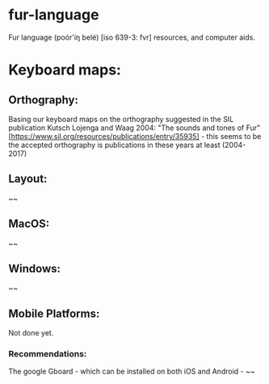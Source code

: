 # fur-language
Fur language (poór'íŋ belé) [iso 639-3: fvr] resources, and computer aids.


# Keyboard maps:
## Orthography:
Basing our keyboard maps on the orthography suggested in the SIL publication Kutsch Lojenga and Waag 2004: "The sounds and tones of Fur" 
[https://www.sil.org/resources/publications/entry/35935] - this seems to be the accepted orthography is publications in these years at least (2004-2017)
## Layout:
~~

## MacOS:
~~

## Windows:
~~

## Mobile Platforms:
Not done yet. 
### Recommendations:
The google Gboard - which can be installed on both iOS and Android - ~~

